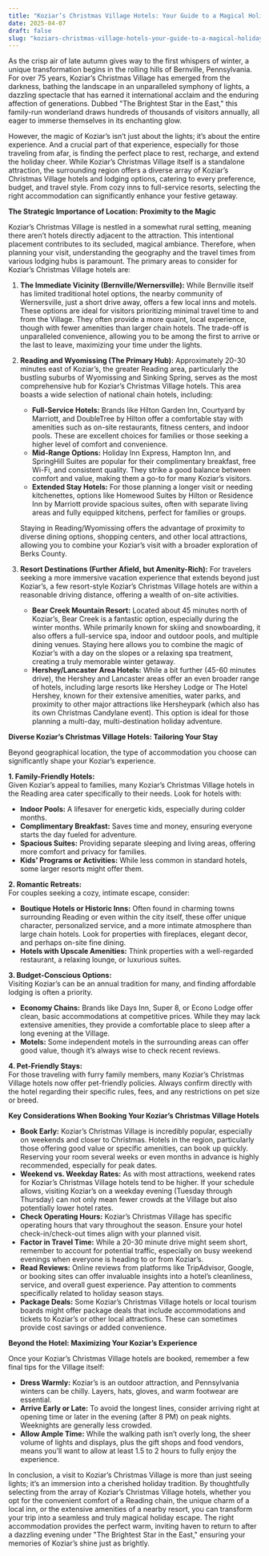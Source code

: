 ```yaml
---
title: "Koziar’s Christmas Village Hotels: Your Guide to a Magical Holiday Stay"
date: 2025-04-07
draft: false
slug: "koziars-christmas-village-hotels-your-guide-to-a-magical-holiday-stay" 
---
```


As the crisp air of late autumn gives way to the first whispers of winter, a unique transformation begins in the rolling hills of Bernville, Pennsylvania. For over 75 years, Koziar’s Christmas Village has emerged from the darkness, bathing the landscape in an unparalleled symphony of lights, a dazzling spectacle that has earned it international acclaim and the enduring affection of generations. Dubbed "The Brightest Star in the East," this family-run wonderland draws hundreds of thousands of visitors annually, all eager to immerse themselves in its enchanting glow.

However, the magic of Koziar’s isn’t just about the lights; it’s about the entire experience. And a crucial part of that experience, especially for those traveling from afar, is finding the perfect place to rest, recharge, and extend the holiday cheer. While Koziar’s Christmas Village itself is a standalone attraction, the surrounding region offers a diverse array of Koziar’s Christmas Village hotels and lodging options, catering to every preference, budget, and travel style. From cozy inns to full-service resorts, selecting the right accommodation can significantly enhance your festive getaway.

**The Strategic Importance of Location: Proximity to the Magic**

Koziar’s Christmas Village is nestled in a somewhat rural setting, meaning there aren’t hotels directly adjacent to the attraction. This intentional placement contributes to its secluded, magical ambiance. Therefore, when planning your visit, understanding the geography and the travel times from various lodging hubs is paramount. The primary areas to consider for Koziar’s Christmas Village hotels are:

1. **The Immediate Vicinity (Bernville/Wernersville):** While Bernville itself has limited traditional hotel options, the nearby community of Wernersville, just a short drive away, offers a few local inns and motels. These options are ideal for visitors prioritizing minimal travel time to and from the Village. They often provide a more quaint, local experience, though with fewer amenities than larger chain hotels. The trade-off is unparalleled convenience, allowing you to be among the first to arrive or the last to leave, maximizing your time under the lights.
2. **Reading and Wyomissing (The Primary Hub):** Approximately 20-30 minutes east of Koziar’s, the greater Reading area, particularly the bustling suburbs of Wyomissing and Sinking Spring, serves as the most comprehensive hub for Koziar’s Christmas Village hotels. This area boasts a wide selection of national chain hotels, including:

   * **Full-Service Hotels:** Brands like Hilton Garden Inn, Courtyard by Marriott, and DoubleTree by Hilton offer a comfortable stay with amenities such as on-site restaurants, fitness centers, and indoor pools. These are excellent choices for families or those seeking a higher level of comfort and convenience.
   * **Mid-Range Options:** Holiday Inn Express, Hampton Inn, and SpringHill Suites are popular for their complimentary breakfast, free Wi-Fi, and consistent quality. They strike a good balance between comfort and value, making them a go-to for many Koziar’s visitors.
   * **Extended Stay Hotels:** For those planning a longer visit or needing kitchenettes, options like Homewood Suites by Hilton or Residence Inn by Marriott provide spacious suites, often with separate living areas and fully equipped kitchens, perfect for families or groups.

   Staying in Reading/Wyomissing offers the advantage of proximity to diverse dining options, shopping centers, and other local attractions, allowing you to combine your Koziar’s visit with a broader exploration of Berks County.
3. **Resort Destinations (Further Afield, but Amenity-Rich):** For travelers seeking a more immersive vacation experience that extends beyond just Koziar’s, a few resort-style Koziar’s Christmas Village hotels are within a reasonable driving distance, offering a wealth of on-site activities.

   * **Bear Creek Mountain Resort:** Located about 45 minutes north of Koziar’s, Bear Creek is a fantastic option, especially during the winter months. While primarily known for skiing and snowboarding, it also offers a full-service spa, indoor and outdoor pools, and multiple dining venues. Staying here allows you to combine the magic of Koziar’s with a day on the slopes or a relaxing spa treatment, creating a truly memorable winter getaway.
   * **Hershey/Lancaster Area Hotels:** While a bit further (45-60 minutes drive), the Hershey and Lancaster areas offer an even broader range of hotels, including large resorts like Hershey Lodge or The Hotel Hershey, known for their extensive amenities, water parks, and proximity to other major attractions like Hersheypark (which also has its own Christmas Candylane event). This option is ideal for those planning a multi-day, multi-destination holiday adventure.

**Diverse Koziar’s Christmas Village Hotels: Tailoring Your Stay**

Beyond geographical location, the type of accommodation you choose can significantly shape your Koziar’s experience.

**1. Family-Friendly Hotels:**  
Given Koziar’s appeal to families, many Koziar’s Christmas Village hotels in the Reading area cater specifically to their needs. Look for hotels with:

* **Indoor Pools:** A lifesaver for energetic kids, especially during colder months.
* **Complimentary Breakfast:** Saves time and money, ensuring everyone starts the day fueled for adventure.
* **Spacious Suites:** Providing separate sleeping and living areas, offering more comfort and privacy for families.
* **Kids’ Programs or Activities:** While less common in standard hotels, some larger resorts might offer them.

**2. Romantic Retreats:**  
For couples seeking a cozy, intimate escape, consider:

* **Boutique Hotels or Historic Inns:** Often found in charming towns surrounding Reading or even within the city itself, these offer unique character, personalized service, and a more intimate atmosphere than large chain hotels. Look for properties with fireplaces, elegant decor, and perhaps on-site fine dining.
* **Hotels with Upscale Amenities:** Think properties with a well-regarded restaurant, a relaxing lounge, or luxurious suites.

**3. Budget-Conscious Options:**  
Visiting Koziar’s can be an annual tradition for many, and finding affordable lodging is often a priority.

* **Economy Chains:** Brands like Days Inn, Super 8, or Econo Lodge offer clean, basic accommodations at competitive prices. While they may lack extensive amenities, they provide a comfortable place to sleep after a long evening at the Village.
* **Motels:** Some independent motels in the surrounding areas can offer good value, though it’s always wise to check recent reviews.

**4. Pet-Friendly Stays:**  
For those traveling with furry family members, many Koziar’s Christmas Village hotels now offer pet-friendly policies. Always confirm directly with the hotel regarding their specific rules, fees, and any restrictions on pet size or breed.

**Key Considerations When Booking Your Koziar’s Christmas Village Hotels**

* **Book Early:** Koziar’s Christmas Village is incredibly popular, especially on weekends and closer to Christmas. Hotels in the region, particularly those offering good value or specific amenities, can book up quickly. Reserving your room several weeks or even months in advance is highly recommended, especially for peak dates.
* **Weekend vs. Weekday Rates:** As with most attractions, weekend rates for Koziar’s Christmas Village hotels tend to be higher. If your schedule allows, visiting Koziar’s on a weekday evening (Tuesday through Thursday) can not only mean fewer crowds at the Village but also potentially lower hotel rates.
* **Check Operating Hours:** Koziar’s Christmas Village has specific operating hours that vary throughout the season. Ensure your hotel check-in/check-out times align with your planned visit.
* **Factor in Travel Time:** While a 20-30 minute drive might seem short, remember to account for potential traffic, especially on busy weekend evenings when everyone is heading to or from Koziar’s.
* **Read Reviews:** Online reviews from platforms like TripAdvisor, Google, or booking sites can offer invaluable insights into a hotel’s cleanliness, service, and overall guest experience. Pay attention to comments specifically related to holiday season stays.
* **Package Deals:** Some Koziar’s Christmas Village hotels or local tourism boards might offer package deals that include accommodations and tickets to Koziar’s or other local attractions. These can sometimes provide cost savings or added convenience.

**Beyond the Hotel: Maximizing Your Koziar’s Experience**

Once your Koziar’s Christmas Village hotels are booked, remember a few final tips for the Village itself:

* **Dress Warmly:** Koziar’s is an outdoor attraction, and Pennsylvania winters can be chilly. Layers, hats, gloves, and warm footwear are essential.
* **Arrive Early or Late:** To avoid the longest lines, consider arriving right at opening time or later in the evening (after 8 PM) on peak nights. Weeknights are generally less crowded.
* **Allow Ample Time:** While the walking path isn’t overly long, the sheer volume of lights and displays, plus the gift shops and food vendors, means you’ll want to allow at least 1.5 to 2 hours to fully enjoy the experience.

In conclusion, a visit to Koziar’s Christmas Village is more than just seeing lights; it’s an immersion into a cherished holiday tradition. By thoughtfully selecting from the array of Koziar’s Christmas Village hotels, whether you opt for the convenient comfort of a Reading chain, the unique charm of a local inn, or the extensive amenities of a nearby resort, you can transform your trip into a seamless and truly magical holiday escape. The right accommodation provides the perfect warm, inviting haven to return to after a dazzling evening under "The Brightest Star in the East," ensuring your memories of Koziar’s shine just as brightly.